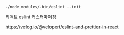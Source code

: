 ```
./node_modules/.bin/eslint --init
```

 리액트 eslint 커스터마이징

https://velog.io/@velopert/eslint-and-prettier-in-react 